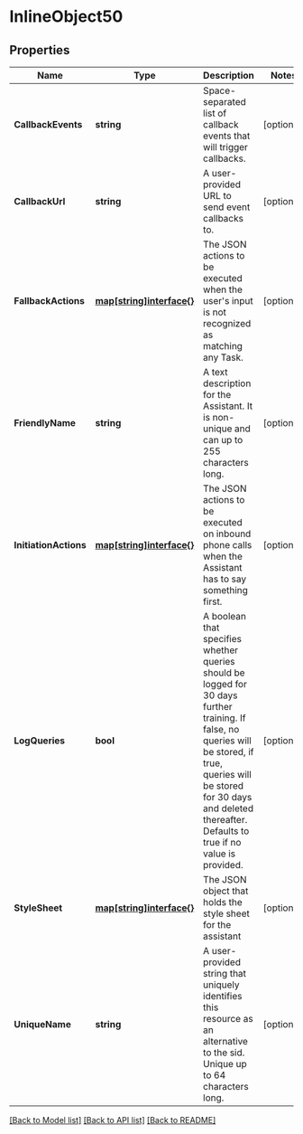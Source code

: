 # InlineObject50

## Properties

Name | Type | Description | Notes
------------ | ------------- | ------------- | -------------
**CallbackEvents** | **string** | Space-separated list of callback events that will trigger callbacks. | [optional] 
**CallbackUrl** | **string** | A user-provided URL to send event callbacks to. | [optional] 
**FallbackActions** | [**map[string]interface{}**](.md) | The JSON actions to be executed when the user&#39;s input is not recognized as matching any Task. | [optional] 
**FriendlyName** | **string** | A text description for the Assistant. It is non-unique and can up to 255 characters long. | [optional] 
**InitiationActions** | [**map[string]interface{}**](.md) | The JSON actions to be executed on inbound phone calls when the Assistant has to say something first. | [optional] 
**LogQueries** | **bool** | A boolean that specifies whether queries should be logged for 30 days further training. If false, no queries will be stored, if true, queries will be stored for 30 days and deleted thereafter. Defaults to true if no value is provided. | [optional] 
**StyleSheet** | [**map[string]interface{}**](.md) | The JSON object that holds the style sheet for the assistant | [optional] 
**UniqueName** | **string** | A user-provided string that uniquely identifies this resource as an alternative to the sid. Unique up to 64 characters long. | [optional] 

[[Back to Model list]](../README.md#documentation-for-models) [[Back to API list]](../README.md#documentation-for-api-endpoints) [[Back to README]](../README.md)


